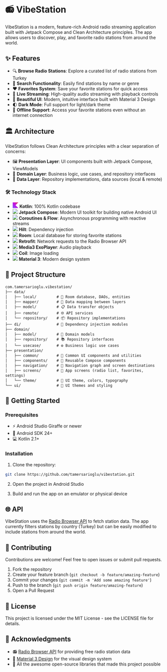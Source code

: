 # 📻 VibeStation

VibeStation is a modern, feature-rich Android radio streaming application built with Jetpack Compose and Clean Architecture principles. The app allows users to discover, play, and favorite radio stations from around the world.

## ✨ Features

- 🔍 **Browse Radio Stations**: Explore a curated list of radio stations from Turkey
- 🔎 **Search Functionality**: Easily find stations by name or genre
- ❤️ **Favorites System**: Save your favorite stations for quick access
- 🎵 **Live Streaming**: High-quality audio streaming with playback controls
- 🎨 **Beautiful UI**: Modern, intuitive interface built with Material 3 Design
- 🌓 **Dark Mode**: Full support for light/dark theme
- 📱 **Offline Support**: Access your favorite stations even without an internet connection

## 🏛️ Architecture

VibeStation follows Clean Architecture principles with a clear separation of concerns:

- 🖼️ **Presentation Layer**: UI components built with Jetpack Compose, ViewModels
- 🧠 **Domain Layer**: Business logic, use cases, and repository interfaces
- 💾 **Data Layer**: Repository implementations, data sources (local & remote)

### 🛠️ Technology Stack

- <img src="https://raw.githubusercontent.com/github/explore/80688e429a7d4ef2fca1e82350fe8e3517d3494d/topics/kotlin/kotlin.png" width="18"/> **Kotlin**: 100% Kotlin codebase
- <img src="https://developer.android.com/images/jetpack/compose/compose-logo.svg" width="18"/> **Jetpack Compose**: Modern UI toolkit for building native Android UI
- <img src="https://developer.android.com/images/kotlin/coroutines-agent.svg" width="18"/> **Coroutines & Flow**: Asynchronous programming with reactive streams
- <img src="https://dagger.dev/images/hilt.svg" width="18"/> **Hilt**: Dependency injection
- <img src="https://developer.android.com/topic/libraries/architecture/images/room_icon.svg" width="18"/> **Room**: Local database for storing favorite stations
- <img src="https://avatars.githubusercontent.com/u/82592?s=48&v=4" width="18"/> **Retrofit**: Network requests to the Radio Browser API
- <img src="https://developer.android.com/static/images/icons/icons_192px.png" width="18"/> **Media3 ExoPlayer**: Audio playback
- <img src="https://coil-kt.github.io/coil/logo.svg" width="18"/> **Coil**: Image loading
- <img src="https://m3.material.io/static/assets/m3-logo.svg" width="18"/> **Material 3**: Modern design system

## 📂 Project Structure

```
com.tamersarioglu.vibestation/
├── data/
│   ├── local/         # 💾 Room database, DAOs, entities
│   ├── mapper/        # 🔄 Data mapping between layers
│   ├── model/         # 📋 Data transfer objects
│   ├── remote/        # 🌐 API services
│   └── repository/    # 📦 Repository implementations
├── di/                # 💉 Dependency injection modules
├── domain/
│   ├── model/         # 📝 Domain models
│   ├── repository/    # 📚 Repository interfaces
│   └── usecase/       # ⚙️ Business logic use cases
├── presentation/
│   ├── common/        # 🧰 Common UI components and utilities
│   ├── components/    # 🧩 Reusable Compose components
│   ├── navigation/    # 🧭 Navigation graph and screen destinations
│   ├── screens/       # 📱 App screens (radio list, favorites, settings)
│   └── theme/         # 🎨 UI theme, colors, typography
└── ui/                # 💅 UI themes and styling
```

## 🚀 Getting Started

### Prerequisites

- ⚡ Android Studio Giraffe or newer
- 📱 Android SDK 24+
- 💻 Kotlin 2.1+

### Installation

1. Clone the repository:
```bash
git clone https://github.com/tamersarioglu/vibestation.git
```

2. Open the project in Android Studio

3. Build and run the app on an emulator or physical device

## 🌐 API

VibeStation uses the [Radio Browser API](https://api.radio-browser.info/) to fetch station data. The app currently filters stations by country (Turkey) but can be easily modified to include stations from around the world.

## 👥 Contributing

Contributions are welcome! Feel free to open issues or submit pull requests.

1. Fork the repository
2. Create your feature branch (`git checkout -b feature/amazing-feature`)
3. Commit your changes (`git commit -m 'Add some amazing feature'`)
4. Push to the branch (`git push origin feature/amazing-feature`)
5. Open a Pull Request

## 📄 License

This project is licensed under the MIT License - see the LICENSE file for details.

## 🙏 Acknowledgments

- 📻 [Radio Browser API](https://api.radio-browser.info/) for providing free radio station data
- 🎨 [Material 3 Design](https://m3.material.io/) for the visual design system
- 🌟 All the awesome open-source libraries that made this project possible